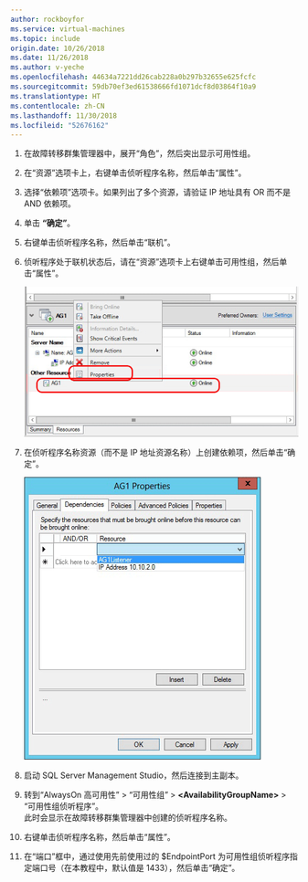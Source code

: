 ```yaml
---
author: rockboyfor
ms.service: virtual-machines
ms.topic: include
origin.date: 10/26/2018
ms.date: 11/26/2018
ms.author: v-yeche
ms.openlocfilehash: 44634a7221dd26cab228a0b297b32655e625fcfc
ms.sourcegitcommit: 59db70ef3ed61538666fd1071dcf8d03864f10a9
ms.translationtype: HT
ms.contentlocale: zh-CN
ms.lasthandoff: 11/30/2018
ms.locfileid: "52676162"
---
```

1. 在故障转移群集管理器中，展开“角色”，然后突出显示可用性组。  

2. 在“资源”选项卡上，右键单击侦听程序名称，然后单击“属性”。

3. 选择“依赖项”选项卡。如果列出了多个资源，请验证 IP 地址具有 OR 而不是 AND 依赖项。  

4. 单击 **“确定”**。

5. 右键单击侦听程序名称，然后单击“联机”。

6. 侦听程序处于联机状态后，请在“资源”选项卡上右键单击可用性组，然后单击“属性”。

    ![配置可用性组资源](./media/virtual-machines-sql-server-configure-alwayson-availability-group-listener/IC678772.gif)

7. 在侦听程序名称资源（而不是 IP 地址资源名称）上创建依赖项，然后单击“确定”。

    ![在侦听程序名称上添加依赖项](./media/virtual-machines-sql-server-configure-alwayson-availability-group-listener/IC678773.gif)

8. 启动 SQL Server Management Studio，然后连接到主副本。

9. 转到“AlwaysOn 高可用性” > “可用性组” > **\<AvailabilityGroupName\>** > “可用性组侦听程序”。  
    此时会显示在故障转移群集管理器中创建的侦听程序名称。

10. 右键单击侦听程序名称，然后单击“属性”。

11. 在“端口”框中，通过使用先前使用过的 $EndpointPort 为可用性组侦听程序指定端口号（在本教程中，默认值是 1433），然后单击“确定”。

<!-- Update_Description: update meta properties -->